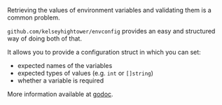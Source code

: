 Retrieving the values of environment variables and validating them is a common problem.

`github.com/kelseyhightower/envconfig` provides an easy and structured way of doing both of that.
 
It allows you to provide a configuration struct in which you can set:
- expected names of the variables
- expected types of values (e.g. `int` or `[]string`)
- whether a variable is required

More information available at [godoc](https://godoc.org/github.com/kelseyhightower/envconfig).
